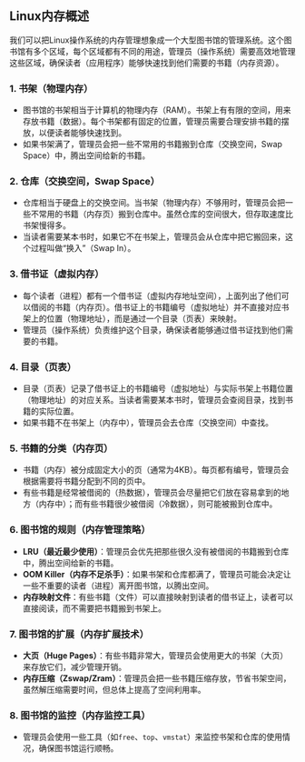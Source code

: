 ## Linux内存概述
我们可以把Linux操作系统的内存管理想象成一个大型图书馆的管理系统。这个图书馆有多个区域，每个区域都有不同的用途，管理员（操作系统）需要高效地管理这些区域，确保读者（应用程序）能够快速找到他们需要的书籍（内存资源）。

### 1. **书架（物理内存）**
   - 图书馆的书架相当于计算机的物理内存（RAM）。书架上有有限的空间，用来存放书籍（数据）。每个书架都有固定的位置，管理员需要合理安排书籍的摆放，以便读者能够快速找到。
   - 如果书架满了，管理员会把一些不常用的书籍搬到仓库（交换空间，Swap Space）中，腾出空间给新的书籍。

### 2. **仓库（交换空间，Swap Space）**
   - 仓库相当于硬盘上的交换空间。当书架（物理内存）不够用时，管理员会把一些不常用的书籍（内存页）搬到仓库中。虽然仓库的空间很大，但存取速度比书架慢得多。
   - 当读者需要某本书时，如果它不在书架上，管理员会从仓库中把它搬回来，这个过程叫做“换入”（Swap In）。

### 3. **借书证（虚拟内存）**
   - 每个读者（进程）都有一个借书证（虚拟内存地址空间），上面列出了他们可以借阅的书籍（内存页）。借书证上的书籍编号（虚拟地址）并不直接对应书架上的位置（物理地址），而是通过一个目录（页表）来映射。
   - 管理员（操作系统）负责维护这个目录，确保读者能够通过借书证找到他们需要的书籍。

### 4. **目录（页表）**
   - 目录（页表）记录了借书证上的书籍编号（虚拟地址）与实际书架上书籍位置（物理地址）的对应关系。当读者需要某本书时，管理员会查阅目录，找到书籍的实际位置。
   - 如果书籍不在书架上（内存中），管理员会去仓库（交换空间）中查找。

### 5. **书籍的分类（内存页）**
   - 书籍（内存）被分成固定大小的页（通常为4KB）。每页都有编号，管理员会根据需要将书籍分配到不同的页中。
   - 有些书籍是经常被借阅的（热数据），管理员会尽量把它们放在容易拿到的地方（内存中）；而有些书籍很少被借阅（冷数据），则可能被搬到仓库中。

### 6. **图书馆的规则（内存管理策略）**
   - **LRU（最近最少使用）**：管理员会优先把那些很久没有被借阅的书籍搬到仓库中，腾出空间给新的书籍。
   - **OOM Killer（内存不足杀手）**：如果书架和仓库都满了，管理员可能会决定让一些不重要的读者（进程）离开图书馆，以腾出空间。
   - **内存映射文件**：有些书籍（文件）可以直接映射到读者的借书证上，读者可以直接阅读，而不需要把书籍搬到书架上。

### 7. **图书馆的扩展（内存扩展技术）**
   - **大页（Huge Pages）**：有些书籍非常大，管理员会使用更大的书架（大页）来存放它们，减少管理开销。
   - **内存压缩（Zswap/Zram）**：管理员会把一些书籍压缩存放，节省书架空间，虽然解压缩需要时间，但总体上提高了空间利用率。

### 8. **图书馆的监控（内存监控工具）**
   - 管理员会使用一些工具（如`free`、`top`、`vmstat`）来监控书架和仓库的使用情况，确保图书馆运行顺畅。
